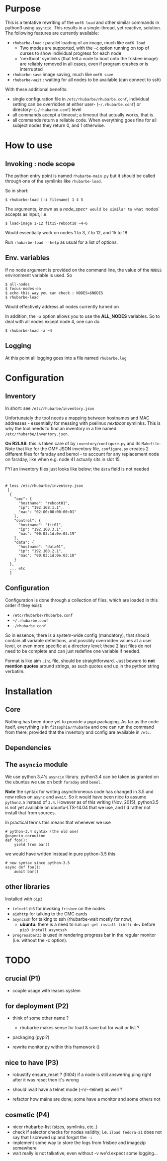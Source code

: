 # Purpose

This is a tentative rewriting of the `omf6 load` and other similar commands in python3 using `asyncio`. This results in a single-thread, yet reactive, solution. The following features are currently available:

* `rhubarbe-load` : parallel loading of an image, much like `omf6 load`
  * Two modes are supported, with the `-c` option running on top of curses to show individual progress for each node
  * 'nextboot' symlinks (that tell a node to boot onto the frisbee image) are reliably removed in all cases, even if program crashes or is interrupted
* `rhubarbe-save` image saving, much like `omf6 save`
* `rhubarbe-wait` : waiting for all nodes to be available (can connect to ssh)

With these additional benefits:

* single configuration file in `/etc/rhubarbe/rhubarbe.conf`, individual setting can be overridden at either user- (`~/.rhubarbe.conf`) or directory- (`./rhubarbe.conf`) level
* all commands accept a timeout; a timeout that actually works, that is.
* all commands return a reliable code. When everything goes fine for all subject nodes they return 0, and 1 otherwise.

# How to use

## Invoking : node scope

The python entry point is named `rhubarbe-main.py` but it should be called through one of the symlinks like `rhubarbe-load`.

So in short:

    $ rhubarbe-load [-i filename] 1 4 5
    
The arguments, known as a *node_spec*`* would be similar to what `nodes` accepts as input, i.e.

    $ load-image 1-12 fit15-reboot18 ~4-6

Would essentially work on nodes 1 to 3, 7 to 12, and 15 to 18

Run `rhubarbe-load --help` as usual for a list of options.

## Env. variables    

If no node argument is provided on the command line, the value of the `NODES` environment variable is used. So 

    $ all-nodes
    $ focus-nodes-on
    $ echo this way you can check : NODES=$NODES
    $ rhubarbe-load

Would effectively address all nodes currently turned on

In addition, the `-a` option allows you to use the **ALL_NODES** variables. So to deal with all nodes except node 4, one can do

    $ rhubarbe-load -a ~4 
    

## Logging

At this point all logging goes into a file named `rhubarbe.log`
 
# Configuration

## Inventory

In short: see `/etc/rhubarbe/inventory.json`

Unfortunately the tool needs a mapping between hostnames and MAC addresses - essentially for messing with pxelinux *nextboot* symlinks. This is why the tool needs to find an inventory in a file named `/etc/rhubarbe/inventory.json`. 

**On R2LAB**: this is taken care of by `inventory/configure.py` and its `Makefile`. Note that like for the OMF JSON inventory file, `configure.py` creates 2 different files for faraday and bemol - to account for any replacement node on faraday, like when e.g. node 41 actually sits in slot 15.

FYI an inventory files just looks like below; the `data` field is not needed

#
    # less /etc/rhubarbe/inventory.json
     [
      {
        "cmc": {
          "hostname": "reboot01",
          "ip": "192.168.1.1",
          "mac": "02:00:00:00:00:01"
        },
        "control": {
          "hostname": "fit01",
          "ip": "192.168.3.1",
          "mac": "00:03:1d:0e:03:19"
        },
        "data": {
          "hostname": "data01",
          "ip": "192.168.2.1",
          "mac": "00:03:1d:0e:03:18"
        }
      },
      ... etc
      ]

## Configuration

Configuration is done through a collection of files, which are loaded in this order if they exist:

 * `/etc/rhubarbe/rhubarbe.conf`
 * `~/.rhubarbe.conf`
 * `./rhubarbe.conf`

 So in essence, there is a system-wide config (mandatory), that should contain all variable definitions, and possibly overridden values at a user level, or even more specific at a directory level; these 2 last files do not need to be complete and can just redefine one variable if needed.
 
 Format is like aim	 `.ini` file, should be straightforward. Just beware to **not mention quotes** around strings, as such quotes end up in the python string verbatim.

# Installation

## Core

Nothing has been done yet to provide a pypi packaging. As far as the code itself, everything is in `fitsophia/rhubarbe` and one can run the command from there, provided that the inventory and config are available in `/etc`. 


## Dependencies

## The `asyncio` module

We use python 3.4's `asyncio` library. python3.4 can be taken as granted on the ubuntus we use on both `faraday` and `bemol`. 

**Note** the syntax for writing asynchroneous code has changed in 3.5 and now relies on `async` and `await`. So it would have been nice to assume `python3.5` instead of `3.4`. However as of this writing (Nov. 2015), python3.5 is not yet available on ubuntu-LTS-14.04 that we use, and I'd rather not install that from sources.

In practical terms this means that whenever we use 

    # python-3.4 syntax (the old one)
    @asyncio.coroutine
    def foo():
        yield from bar()
    
we would have written instead in pure python-3.5 this

    # new syntax since python-3.5
    async def foo():
        await bar()


## other libraries

Installed with `pip3`

* `telnetlib3` for invoking `frisbee` on the nodes
* `aiohttp` for talking to the CMC cards
* `asyncssh` for talking to ssh (rhubarbe-wait mostly for now); 
   * **ubuntu:** there is a need to run `apt-get install libffi-dev` before `pip3 install asyncssh`
* `progressbar33` is used in rendering progress bar in the regular monitor (i.e. without the -c option).

# TODO

## crucial (P1)

* couple usage with leases system

## for deployment (P2)

* think of some other name ? 
  * rhubarbe makes sense for load & save but for wait or list ?

* packaging (pypi?)

* rewrite monitor.py within this framework ()

## nice to have (P3)

* robustify ensure_reset ? (fit04)
  if a node is still answering ping right after it was reset then it's wrong

* should iwait have a telnet mode (-n/--telnet) as well ?

* refactor how mains are done; some have a monitor and some others not

## cosmetic (P4)
 
* nicer rhubarbe-list (sizes, symlinks, etc..)
* check if selector checks for nodes validity; i.e. `iload fedora-21` does not say that I screwed up and forgot the `-i`
* implement some way to store the logs from frisbee and imagezip somewhere
* wait really is not talkative; even without -v we'd expect some logging...

